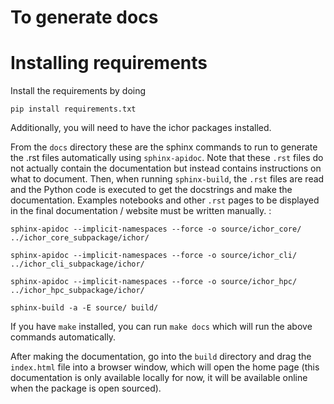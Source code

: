 # To generate docs

# Installing requirements

Install the requirements by doing 

```
pip install requirements.txt
```

Additionally, you will need to have the ichor packages installed. 

From the `docs` directory these are the sphinx commands to run to generate the .rst files automatically using `sphinx-apidoc`. Note that these `.rst` files do not actually contain the documentation but instead contains instructions on what to document. Then, when running `sphinx-build`, the `.rst` files are read and the Python code is executed to get the docstrings and make the documentation. Examples notebooks and other `.rst` pages to be displayed in the final documentation / website must be written manually.
:

```
sphinx-apidoc --implicit-namespaces --force -o source/ichor_core/ ../ichor_core_subpackage/ichor/

sphinx-apidoc --implicit-namespaces --force -o source/ichor_cli/ ../ichor_cli_subpackage/ichor/

sphinx-apidoc --implicit-namespaces --force -o source/ichor_hpc/ ../ichor_hpc_subpackage/ichor/

sphinx-build -a -E source/ build/
```

If you have `make` installed, you can run `make docs` which will run the
above commands automatically.

After making the documentation, go into the `build` directory and drag the `index.html` file into a browser window, which will open the home page (this documentation is only available locally for now, it will be available online when the package is open sourced).
